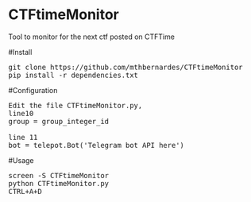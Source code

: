 # CTFtimeMonitor
Tool to monitor for the next ctf posted on CTFTime

#Install
<pre>
git clone https://github.com/mthbernardes/CTFtimeMonitor
pip install -r dependencies.txt
</pre>

#Configuration
<pre>
Edit the file CTFtimeMonitor.py,
line10
group = group_integer_id

line 11
bot = telepot.Bot('Telegram bot API here')
</pre>

#Usage
<pre>
screen -S CTFtimeMonitor
python CTFtimeMonitor.py
CTRL+A+D
</pre>
